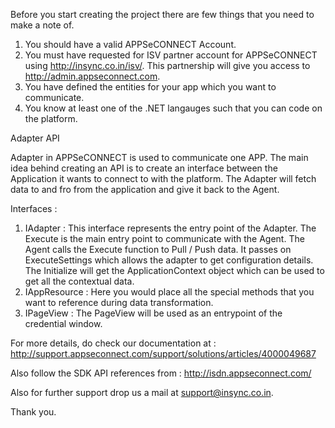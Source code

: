 Before you start creating the project there are few things that you need to make a note of. 

1. You should have a valid APPSeCONNECT Account.
2. You must have requested for ISV partner account for APPSeCONNECT using http://insync.co.in/isv/. This partnership will give you access to http://admin.appseconnect.com.
3. You have defined the entities for your app which you want to communicate. 
4. You know at least one of the .NET langauges such that you can code on the platform. 

Adapter API

Adapter in APPSeCONNECT is used to communicate one APP. The main idea behind creating an API is to create an interface between the Application it wants to connect to with the platform. The Adapter will fetch data to and fro from the application and give it back to the Agent. 

Interfaces : 

1. IAdapter : This interface represents the entry point of the Adapter. The Execute is the main entry point to communicate with the Agent. The Agent calls the Execute function to Pull / Push data. It passes on ExecuteSettings which allows the adapter to get configuration details. The Initialize will get the ApplicationContext object which can be used to get all the contextual data.
2. IAppResource : Here you would place all the special methods that you want to reference during data transformation.
3. IPageView : The PageView will be used as an entrypoint of the credential window.

For more details, do check our documentation at : 
http://support.appseconnect.com/support/solutions/articles/4000049687

Also follow the SDK API references from : http://isdn.appseconnect.com/


Also for further support drop us a mail at support@insync.co.in.

Thank you.
